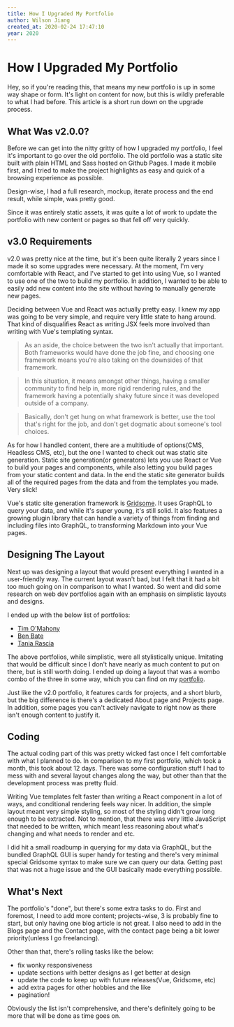 ```yaml
---
title: How I Upgraded My Portfolio
author: Wilson Jiang
created_at: 2020-02-24 17:47:10
year: 2020
---
```

# How I Upgraded My Portfolio
Hey, so if you're reading this, that means my new portfolio is up in some way shape or form. It's light on content for now, but this is wildly preferable to what I had before. This article is a short run down on the upgrade process.

## What Was v2.0.0?
Before we can get into the nitty gritty of how I upgraded my portfolio, I feel it's important to go over the old portfolio. The old portfolio was a static site built with plain HTML and Sass hosted on Github Pages. I made it mobile first, and I tried to make the project highlights as easy and quick of a browsing experience as possible.

Design-wise, I had a full research, mockup, iterate process and the end result, while simple, was pretty good.

Since it was entirely static assets, it was quite a lot of work to update the portfolio with new content or pages so that fell off very quickly.

## v3.0 Requirements
v2.0 was pretty nice at the time, but it's been quite literally 2 years since I made it so some upgrades were necessary. At the moment, I'm very comfortable with React, and I've started to get into using Vue, so I wanted to use one of the two to build my portfolio. In addition, I wanted to be able to easily add new content into the site without having to manually generate new pages.

Deciding between Vue and React was actually pretty easy. I knew my app was going to be very simple, and require very little state to hang around. That kind of disqualifies React as writing JSX feels more involved than writing with Vue's templating syntax.

> As an aside, the choice between the two isn't actually that important. Both frameworks would have done the job fine, and choosing one framework means you're also taking on the downsides of that framework.

> In this situation, it means amongst other things, having a smaller community to find help in, more rigid rendering rules, and the framework having a potentially shaky future since it was developed outside of a company.

>Basically, don't get hung on what framework is better, use the tool that's right for the job, and don't get  dogmatic about someone's tool choices.

As for how I handled content, there are a multitiude of options(CMS, Headless CMS, etc), but the one I wanted to check out was static site generation. Static site generation(or generators) lets you use React or Vue to build your pages and components, while also letting you build pages from your static content and data. In the end the static site generator builds all of the required pages from the data and from the templates you made. Very slick!

Vue's static site generation framework is [Gridsome](https://gridsome.org/). It uses GraphQL to query your data, and while it's super young, it's still solid. It also features a growing plugin library that can handle a variety of things from finding and including files into GraphQL, to transforming Markdown into your Vue pages.

## Designing The Layout
Next up was designing a layout that would present everything I wanted in a user-friendly way. The current layout wasn't bad, but I felt that it had a bit too much going on in comparison to what I wanted. So went and did some research on web dev portfolios again with an emphasis on simplistic layouts and designs.

I ended up with the below list of portfolios:
- [Tim O'Mahony](https://timmyomahony.com/)
- [Ben Bate](https://benbate.com/)
- [Tania Rascia](https://www.taniarascia.com/)

The above portfolios, while simplistic, were all stylistically unique. Imitating that would be difficult since I don't have nearly as much content to put on there, but is still worth doing. I ended up doing a layout that was a wombo combo of the three in some way, which you can find on my [portfolio](https://wilsonjiang.netlify.com/).

Just like the v2.0 portfolio, it features cards for projects, and a short blurb, but the big difference is there's a dedicated About page and Projects page. In addition, some pages you can't actively navigate to right now as there isn't enough content to justify it.

## Coding
The actual coding part of this was pretty wicked fast once I felt comfortable with what I planned to do. In comparison to my first portfolio, which took a month, this took about 12 days. There was some configuration stuff I had to mess with and several layout changes along the way, but other than that the development process was pretty fluid.

Writing Vue templates felt faster than writing a React component in a lot of ways, and conditional rendering feels way nicer. In addition, the simple layout meant very simple styling, so most of the styling didn't grow long enough to be extracted. Not to mention, that there was very little JavaScript that needed to be written, which meant less reasoning about what's changing and what needs to render and etc.

I did hit a small roadbump in querying for my data via GraphQL, but the bundled GraphQL GUI is super handy for testing and there's very minimal special Gridsome syntax to make sure we can query our data. Getting past that was not a huge issue and the GUI basically made everything possible.

## What's Next
The portfolio's "done", but there's some extra tasks to do. First and foremost, I need to add more content; projects-wise, 3 is probably fine to start, but only having one blog article is not great. I also need to add in the Blogs page and the Contact page, with the contact page being a bit lower priority(unless I go freelancing).

Other than that, there's rolling tasks like the below:
- fix wonky responsiveness
- update sections with better designs as I get better at design
- update the code to keep up with future releases(Vue, Gridsome, etc)
- add extra pages for other hobbies and the like
- pagination!

Obviously the list isn't comprehensive, and there's definitely going to be more that will be done as time goes on.
